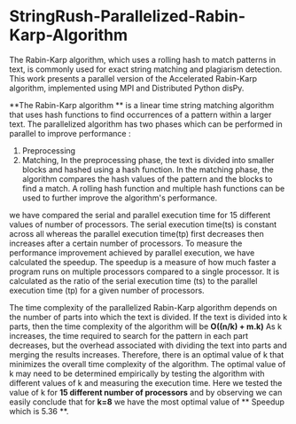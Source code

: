 # StringRush-Parallelized-Rabin-Karp-Algorithm
The Rabin-Karp algorithm, which uses a rolling hash to match patterns in text, is commonly used for exact string matching and plagiarism detection. This work presents a parallel version of the Accelerated Rabin-Karp algorithm, implemented using MPI and Distributed Python disPy.


**The Rabin-Karp algorithm ** is a linear time string matching algorithm that uses hash functions to find occurrences of a pattern within a larger text. 
The parallelized algorithm has two phases which can be performed in parallel to improve performance : 
1. Preprocessing 
2. Matching, 
In the preprocessing phase, the text is divided into smaller blocks and hashed using a hash function.
In the matching phase, the algorithm compares the hash values of the pattern and the blocks to find a match. A rolling hash function and multiple hash functions can be used to further improve the algorithm's performance.

we have compared the serial and parallel execution time for 15 different values of number of processors. The serial execution time(ts) is constant across all whereas the parallel execution time(tp) first decreases then increases after a certain number of processors. To measure the performance improvement achieved by parallel execution, we have calculated the speedup. 
The speedup is a measure of how much faster a program runs on multiple processors compared to a single processor. 
It is calculated as the ratio of the serial execution time (ts) to the parallel execution time (tp) for a given number of processors.

The time complexity of the parallelized Rabin-Karp algorithm depends on the number of parts into which the text is divided. If the text is divided into k parts, then the time complexity of the algorithm will be **O((n/k) + m.k)** As k increases, the time required to search for the pattern in each part decreases, but the overhead associated with dividing the text into parts and merging the results increases. Therefore, there is an optimal value of k that minimizes the overall time complexity of the algorithm.
The optimal value of k may need to be determined empirically by testing the algorithm with different
values of k and measuring the execution time. 
Here we tested the value of k for **15 different number of processors** and by observing we can easily conclude that for **k=8** we have the most optimal value of ** Speedup which is 5.36 **.
